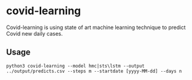 # covid-learning
Covid-learning is using state of art machine learning technique to predict Covid new daily cases.

## Usage
    python3 covid-learning --model hmc|sts\lstm --output ../output/predicts.csv --steps m --startdate [yyyy-MM-dd] --days n


